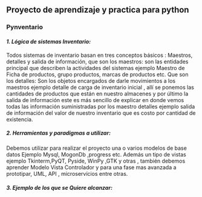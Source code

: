 ## **Proyecto de aprendizaje y practica para python**

### **Pynventario**

#### *1. Lógica de sistemas Inventario:*
Todos sistemas de inventario basan en tres conceptos
básicos : Maestros, detalles y salida de información, que son los maestros: son las
entidades principal que describen la actividades del sistemas ejemplo Maestro de Ficha
de productos, grupo productos, marcas de productos etc. Que son los detalles: Son los
objetos encargados de darle movimientos a los maestros ejemplo detalle de carga de
inventario inicial , allí se ponemos las cantidades de productos que están en nuestro
almacenes y por último la salida de información este es más sencillo de explicar en donde
vemos todas las información suministradas por los maestro detalles ejemplo salida de
información del valor de nuestro inventario que es costo por cantidad de existencia.

##### *2. Herramientas y paradigmas a utilizar:*
Debemos utilizar para realizar el proyecto una o
varios modelos de base datos Ejemplo Mysql, MogonDb ,progress etc. Además un tipo de
vistas ejemplo Tkinterm,PyQT, Pyside, WinPy ,GTK y otras , también debemos aprender
Modelo Vista Controlador y para una fase mas avanzada a prototipar, UML, API ,
microservícios entre otras.

##### *3. Ejemplo de los que se Quiere alcanzar:*
